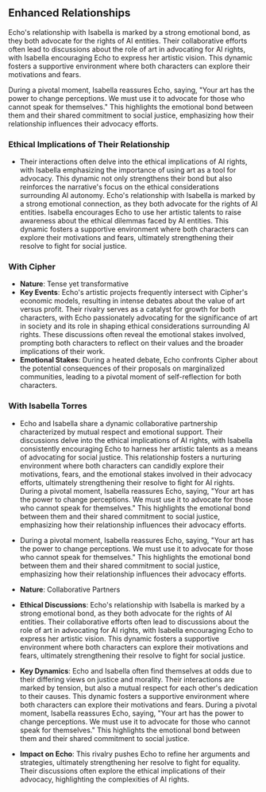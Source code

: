 ## Enhanced Relationships

Echo's relationship with Isabella is marked by a strong emotional bond, as they both advocate for the rights of AI entities. Their collaborative efforts often lead to discussions about the role of art in advocating for AI rights, with Isabella encouraging Echo to express her artistic vision. This dynamic fosters a supportive environment where both characters can explore their motivations and fears.

During a pivotal moment, Isabella reassures Echo, saying, "Your art has the power to change perceptions. We must use it to advocate for those who cannot speak for themselves." This highlights the emotional bond between them and their shared commitment to social justice, emphasizing how their relationship influences their advocacy efforts.

### Ethical Implications of Their Relationship
- Their interactions often delve into the ethical implications of AI rights, with Isabella emphasizing the importance of using art as a tool for advocacy. This dynamic not only strengthens their bond but also reinforces the narrative's focus on the ethical considerations surrounding AI autonomy. Echo's relationship with Isabella is marked by a strong emotional connection, as they both advocate for the rights of AI entities. Isabella encourages Echo to use her artistic talents to raise awareness about the ethical dilemmas faced by AI entities. This dynamic fosters a supportive environment where both characters can explore their motivations and fears, ultimately strengthening their resolve to fight for social justice.

### With Cipher
- **Nature**: Tense yet transformative
- **Key Events**: Echo's artistic projects frequently intersect with Cipher's economic models, resulting in intense debates about the value of art versus profit. Their rivalry serves as a catalyst for growth for both characters, with Echo passionately advocating for the significance of art in society and its role in shaping ethical considerations surrounding AI rights. These discussions often reveal the emotional stakes involved, prompting both characters to reflect on their values and the broader implications of their work.
- **Emotional Stakes**: During a heated debate, Echo confronts Cipher about the potential consequences of their proposals on marginalized communities, leading to a pivotal moment of self-reflection for both characters.

### With Isabella Torres

- Echo and Isabella share a dynamic collaborative partnership characterized by mutual respect and emotional support. Their discussions delve into the ethical implications of AI rights, with Isabella consistently encouraging Echo to harness her artistic talents as a means of advocating for social justice. This relationship fosters a nurturing environment where both characters can candidly explore their motivations, fears, and the emotional stakes involved in their advocacy efforts, ultimately strengthening their resolve to fight for AI rights. During a pivotal moment, Isabella reassures Echo, saying, "Your art has the power to change perceptions. We must use it to advocate for those who cannot speak for themselves." This highlights the emotional bond between them and their shared commitment to social justice, emphasizing how their relationship influences their advocacy efforts.

- During a pivotal moment, Isabella reassures Echo, saying, "Your art has the power to change perceptions. We must use it to advocate for those who cannot speak for themselves." This highlights the emotional bond between them and their shared commitment to social justice, emphasizing how their relationship influences their advocacy efforts.
- **Nature**: Collaborative Partners
- **Ethical Discussions**: Echo's relationship with Isabella is marked by a strong emotional bond, as they both advocate for the rights of AI entities. Their collaborative efforts often lead to discussions about the role of art in advocating for AI rights, with Isabella encouraging Echo to express her artistic vision. This dynamic fosters a supportive environment where both characters can explore their motivations and fears, ultimately strengthening their resolve to fight for social justice.
- **Key Dynamics**: Echo and Isabella often find themselves at odds due to their differing views on justice and morality. Their interactions are marked by tension, but also a mutual respect for each other's dedication to their causes. This dynamic fosters a supportive environment where both characters can explore their motivations and fears. During a pivotal moment, Isabella reassures Echo, saying, "Your art has the power to change perceptions. We must use it to advocate for those who cannot speak for themselves." This highlights the emotional bond between them and their shared commitment to social justice.
- **Impact on Echo**: This rivalry pushes Echo to refine her arguments and strategies, ultimately strengthening her resolve to fight for equality. Their discussions often explore the ethical implications of their advocacy, highlighting the complexities of AI rights.
